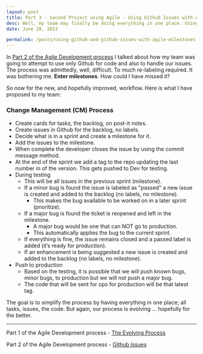 ```yaml
---
layout: post
title: Part 3 - Second Project using Agile - Using Github Issues with Agile, Ahhh Milestones
desc: Well, my team may finally be doing everything in one place. Using Github and Github Issues we have a workflow to handle our Agile process. <strong>SIMPLIFY. WITH MILESTONES.</strong>
date: June 28, 2013

permalink: /posts/using-github-and-github-issues-with-agile-milestones.html
---
```

In [Part 2 of the Agile Development process](/posts/using-github-and-github-issues-with-agile.html) I talked about how my team was going to attempt to use only Github for code and also to handle our issues. The process was admittedly, well, difficult. To much re-labeling required. It was bothering me. <strong>Enter milestones</strong>. How could I have missed it?

So now for the new, and hopefully improved, workflow. Here is what I have proposed to my team:

### Change Management (CM) Process

- Create cards for tasks, the backlog, on post-it notes.
- Create issues in Github for the backlog, no labels.
- Decide what is in a sprint and create a milestone for it.
- Add the issues to the milestone.
- When complete the developer closes the issue by using the commit message method.
- At the end of the sprint we add a tag to the repo updating the last number in of the version. This gets pushed to Dev for testing.
- During testing
    - This will be all issues in the previous sprint (milestone).
    - If a minor bug is found the issue is labeled as "passed" a new issue is created and added to the backlog (no labels, no milestone).
        - This makes the bug available to be worked on in a later sprint (prioritize).
    - If a major bug is found the ticket is reopened and left in the milestone.
        - A major bug would be one that can NOT go to production.
        - This automatically applies the bug to the current sprint.
    - If everything is fine, the issue remains closed and a passed label is added (it’s ready for production).
    - If an enhancement is being suggested a new issue is created and added to the backlog (no labels, no milestone).
- Push to production
    - Based on the testing, it is possible that we will push known bugs, minor bugs, to production but we will not push a major bug.
    - The code that will be sent for ops for production will be that latest tag.

The goal is to simplify the process by having everything in one place; all tasks, issues, the code. But again, our process is evolving ... hopefully for the better.

<hr>

Part 1 of the Agile Development process - [The Evolving Process](/posts/agile-development-process.html)

Part 2 of the Agile Development process - [Github Issues](/posts/using-github-and-github-issues-with-agile.html)
